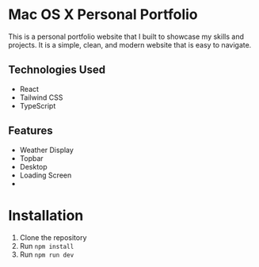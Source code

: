 # Mac OS X Personal Portfolio

This is a personal portfolio website that I built to showcase my skills and projects. It is a simple, clean, and modern website that is easy to navigate.

## Technologies Used

- React
- Tailwind CSS
- TypeScript

## Features

- Weather Display
- Topbar
- Desktop
- Loading Screen
- 

# Installation

1. Clone the repository
2. Run `npm install`
3. Run `npm run dev`

